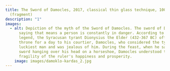 ```yaml
---
title: The Sword of Damocles, 2017, classical thin glass technique, 100x70 cm
  (fragment)
description: "1"
images:
  - alt: Depiction of the myth of the Sword of Damocles. The sword of Damocles is a
      saying that means a person is constantly in danger. According to Greek
      legend, the Syracusan tyrant Dionysius the Elder (432-367 BC) offered the
      throne for a day to his courtier, Damocles, who considered the tyrant the
      luckiest man and was jealous of him. During the feast, when he saw a sharp
      sword hanging over his head on a horseshoe, Damocles understood the
      fragility of the ruler's happiness and prosperity.
    image: images/damoklo-kardas_2.jpg
---
```

